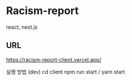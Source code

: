 # Racism-report
react, next.js

## URL
https://racism-report-client.vercel.app/

실행 방법 (dev)
cd client
npm run start / yarn start
